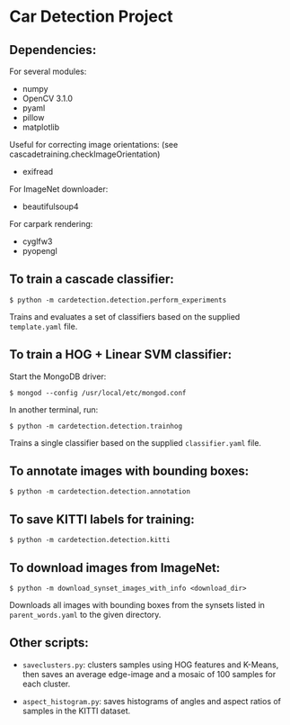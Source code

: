 # Car Detection Project

## Dependencies:

For several modules:

  * numpy
  * OpenCV 3.1.0
  * pyaml
  * pillow
  * matplotlib

Useful for correcting image orientations:
(see cascadetraining.checkImageOrientation)

  * exifread

For ImageNet downloader:

  * beautifulsoup4

For carpark rendering:

  * cyglfw3
  * pyopengl


## To train a cascade classifier:

    $ python -m cardetection.detection.perform_experiments

Trains and evaluates a set of classifiers based on the supplied `template.yaml` file.


## To train a HOG + Linear SVM classifier:

Start the MongoDB driver:

    $ mongod --config /usr/local/etc/mongod.conf

In another terminal, run:

    $ python -m cardetection.detection.trainhog

Trains a single classifier based on the supplied `classifier.yaml` file.


## To annotate images with bounding boxes:

    $ python -m cardetection.detection.annotation


## To save KITTI labels for training:

    $ python -m cardetection.detection.kitti


## To download images from ImageNet:

    $ python -m download_synset_images_with_info <download_dir>

Downloads all images with bounding boxes from the synsets listed in `parent_words.yaml` to the given directory.


## Other scripts:

  * `saveclusters.py`: clusters samples using HOG features and K-Means, then saves an average edge-image and a mosaic of 100 samples for each cluster.

  * `aspect_histogram.py`: saves histograms of angles and aspect ratios of samples in the KITTI dataset.

